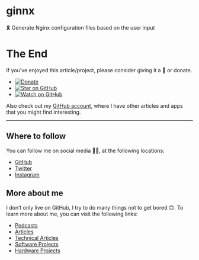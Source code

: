 # ginnx

🎗 Generate Nginx configuration files based on the user input

# The End

If you've enjoyed this article/project, please consider giving it a 🌟 or donate.

- [![Donate](https://img.shields.io/badge/Donate-PayPal-green.svg)](https://www.paypal.me/gattidavid/25)
- [![Star on GitHub](https://img.shields.io/github/stars/davidgatti/ginnx.svg?style=social)](https://github.com/davidgatti/ginnx/stargazers)
- [![Watch on GitHub](https://img.shields.io/github/watchers/davidgatti/ginnx.svg?style=social)](https://github.com/davidgatti/ginnx/watchers)

Also check out my [GitHub account](https://github.com/davidgatti), where I have other articles and apps that you might find interesting.

---

## Where to follow

You can follow me on social media 🐙😇, at the following locations:

- [GitHub](https://github.com/davidgatti)
- [Twitter](https://twitter.com/dawidgatti)
- [Instagram](https://www.instagram.com/gattidavid/)

## More about me

I don’t only live on GitHub, I try to do many things not to get bored 🙃. To learn more about me, you can visit the following links:

- [Podcasts](http://david.gatti.pl/podcasts)
- [Articles](http://david.gatti.pl/articles)
- [Technical Articles](http://david.gatti.pl/technical_articles)
- [Software Projects](http://david.gatti.pl/software_projects)
- [Hardware Projects](http://david.gatti.pl/hardware_projects)